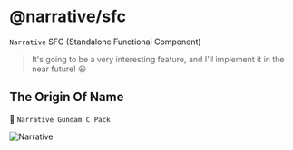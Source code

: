 # @narrative/sfc

`Narrative` SFC (Standalone Functional Component)

> It's going to be a very interesting feature, and I'll implement it in the near future! :satisfied:

## The Origin Of Name

🤖 `Narrative Gundam C Pack`

<img src="https://raw.githubusercontent.com/joe-sky/narrative/master/public/images/narrative-gundam-c-pack.jpg" alt="Narrative">
